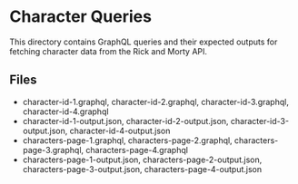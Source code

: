 # Character Queries

This directory contains GraphQL queries and their expected outputs for fetching character data from the Rick and Morty API.

## Files

- character-id-1.graphql, character-id-2.graphql, character-id-3.graphql, character-id-4.graphql
- character-id-1-output.json, character-id-2-output.json, character-id-3-output.json, character-id-4-output.json
- characters-page-1.graphql, characters-page-2.graphql, characters-page-3.graphql, characters-page-4.graphql
- characters-page-1-output.json, characters-page-2-output.json, characters-page-3-output.json, characters-page-4-output.json

